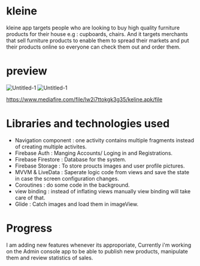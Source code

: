 # kleine
kleine app targets people who are looking to buy high quality furniture products for their house e.g : cupboards, chairs. And it targets merchants that sell furniture products to enable them to spread their markets and put their products online so everyone can check them out and order them.

# preview
![Untitled-1](https://user-images.githubusercontent.com/78867217/163694236-4e1657e8-d24d-4da6-a451-4c71f68d1cec.jpg)
![Untitled-1](https://user-images.githubusercontent.com/78867217/163694361-6d33565a-9178-4ed7-873e-e8def0160166.jpg)

https://www.mediafire.com/file/lw2i7ttokgk3g35/keline.apk/file

# Libraries and technologies used
- Navigation component : one activity contains multiple fragments instead of creating multiple activites.
- Firebase Auth : Manging Accounts/ Loging in and Registrations.
- Firebase Firestore : Database for the system.
- Firebase Storage : To store proucts images and user profile pictures.
- MVVM & LiveData : Saperate logic code from views and save the state in case the screen configuration changes.
- Coroutines : do some code in the background.
- view binding : instead of inflating views manually view binding will take care of that.
- Glide : Catch images and load them in imageView.

# Progress
I am adding new features whenever its approporiate, Currently i'm working on the Admin console app to be able to publish new products, manipulate them and review statistics of sales.
